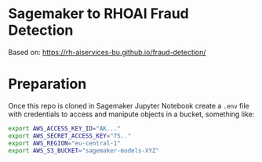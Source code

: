 # Sagemaker to RHOAI Fraud Detection

Based on: <https://rh-aiservices-bu.github.io/fraud-detection/>

# Preparation

Once this repo is cloned in Sagemaker Jupyter Notebook create a `.env` file with credentials to access and manipute objects in a bucket, something like:

```sh
export AWS_ACCESS_KEY_ID="AK..."
export AWS_SECRET_ACCESS_KEY="7S.."
export AWS_REGION="eu-central-1"
export AWS_S3_BUCKET="sagemaker-models-XYZ"
```

